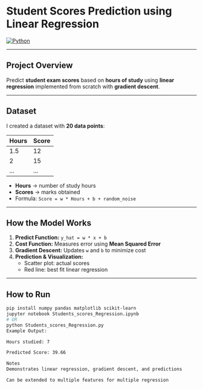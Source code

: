 # Student Scores Prediction using Linear Regression

[![Python](https://img.shields.io/badge/python-3.11-blue)](https://www.python.org/)

---

## Project Overview
Predict **student exam scores** based on **hours of study** using **linear regression** implemented from scratch with **gradient descent**.

---

## Dataset
I created a dataset with **20 data points**:

| Hours | Score |
|-------|-------|
| 1.5   | 12    |
| 2     | 15    |
| ...   | ...   |

- **Hours** → number of study hours  
- **Scores** → marks obtained  
- Formula: `Score = w * Hours + b + random_noise`

---

## How the Model Works

1. **Predict Function:** `y_hat = w * x + b`  
2. **Cost Function:** Measures error using **Mean Squared Error**  
3. **Gradient Descent:** Updates `w` and `b` to minimize cost  
4. **Prediction & Visualization:**  
   - Scatter plot: actual scores  
   - Red line: best fit linear regression  

---

## How to Run
```bash
pip install numpy pandas matplotlib scikit-learn
jupyter notebook Students_scores_Regression.ipynb
# OR
python Students_scores_Regression.py
Example Output:

Hours studied: 7

Predicted Score: 39.66

Notes
Demonstrates linear regression, gradient descent, and predictions

Can be extended to multiple features for multiple regression
